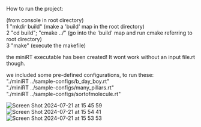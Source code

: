 How to run the project:

(from console in root directory)\
1 "mkdir build" (make a 'build' map in the root directory)\
2 "cd build"; "cmake ../" (go into the 'build' map and run cmake referring to root directory)   
3 "make" (execute the makefile)

the miniRT executable has been created! It wont work without an input file.rt though.

we included some pre-defined configurations, to run these:\
"./miniRT ../sample-configs/b_day_boy.rt"\
"./miniRT ../sample-configs/many_pillars.rt"\
"./miniRT ../sample-configs/sortofmolecule.rt"


![Screen Shot 2024-07-21 at 15 45 59](https://github.com/user-attachments/assets/0ab34781-8d25-4783-9b96-db7f9e7e60a3)
![Screen Shot 2024-07-21 at 15 54 41](https://github.com/user-attachments/assets/7037e383-bcdc-4f91-9112-e3509c00f01a)
![Screen Shot 2024-07-21 at 15 53 53](https://github.com/user-attachments/assets/68221610-9169-4a89-86e9-79f08bf704f3)
